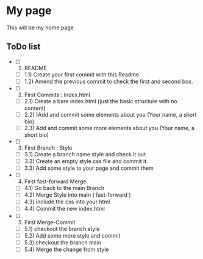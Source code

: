 # My page
This will be my home page

## ToDo list
- [ ] 1. README
  - [ ] 1.1) Create your first commit with this Readme
  - [ ] 1.2) Amend the previous commit to check the first and second box.
- [ ] 2. First Commits : Index.html
  - [ ] 2.1) Create a bare index.html (just the basic structure with no content)
  - [ ] 2.2) )Add and commit some elements about you (Your name, a short bio)
  - [ ] 2.3) Add and commit some more elements about you (Your name, a short bio)
- [ ] 3. First Branch : Style
  - [ ] 3.1) Create a branch name style and check it out
  - [ ] 3.2) Create an empty style.css file and commit it.
  - [ ] 3.3) Add some style to your page and commit them
- [ ] 4. First fast-forward Merge
  - [ ] 4.1) Go back to the main Branch
  - [ ] 4.2) Merge Style into main ( fast-forward )
  - [ ] 4.3) include the css into your html
  - [ ] 4.4) Commit the new index.html
- [ ] 5. First Merge-Commit
  - [ ] 5.1) checkout the branch style
  - [ ] 5.2) Add some more style and commit
  - [ ] 5.3) checkout the branch main
  - [ ] 5.4) Merge the change from style

